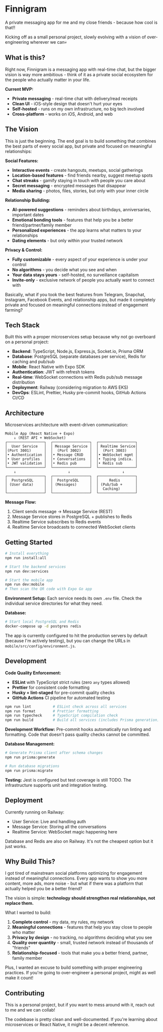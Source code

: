 # Finnigram

A private messaging app for me and my close friends - because how cool is that!!

Kicking off as a small personal project, slowly evolving with a vision of over-engineering wherever we can💀

## What is this?

Right now, Finnigram is a messaging app with real-time chat, but the bigger vision is way more ambitious - think of it as a private social ecosystem for the people who actually matter in your life.

**Current MVP:**
- **Private messaging** - real-time chat with delivery/read receipts
- **Clean UI** - iOS-style design that doesn't hurt your eyes  
- **Self-hosted** - runs on my own infrastructure, no big tech involved
- **Cross-platform** - works on iOS, Android, and web

## The Vision

This is just the beginning. The end goal is to build something that combines the best parts of every social app, but private and focused on meaningful relationships:

**Social Features:**
- **Interactive events** - create hangouts, meetups, social gatherings
- **Location-based features** - find friends nearby, suggest meetup spots
- **Chat streaks** - gamify staying in touch with people you care about
- **Secret messaging** - encrypted messages that disappear
- **Media sharing** - photos, files, stories, but only with your inner circle

**Relationship Building:**
- **AI-powered suggestions** - reminders about birthdays, anniversaries, important dates
- **Emotional bonding tools** - features that help you be a better friend/partner/family member
- **Personalized experiences** - the app learns what matters to your relationships
- **Dating elements** - but only within your trusted network

**Privacy & Control:**
- **Fully customizable** - every aspect of your experience is under your control
- **No algorithms** - you decide what you see and when
- **Your data stays yours** - self-hosted, no surveillance capitalism
- **Invite-only** - exclusive network of people you actually want to connect with

Basically, what if you took the best features from Telegram, Snapchat, Instagram, Facebook Events, and relationship apps, but made it completely private and focused on meaningful connections instead of engagement farming?

## Tech Stack

Built this with a proper microservices setup because why not go overboard on a personal project:

- **Backend**: TypeScript, Node.js, Express.js, Socket.io, Prisma ORM
- **Database**: PostgreSQL (separate databases per service), Redis for caching and pub/sub
- **Mobile**: React Native with Expo SDK
- **Authentication**: JWT with refresh tokens
- **Real-time**: WebSocket connections with Redis pub/sub message distribution
- **Deployment**: Railway (considering migration to AWS EKS)
- **DevOps**: ESLint, Prettier, Husky pre-commit hooks, GitHub Actions CI/CD

## Architecture

Microservices architecture with event-driven communication:

```
Mobile App (React Native + Expo)
    ↓ (REST API + WebSocket)
┌─────────────────┐  ┌─────────────────┐  ┌─────────────────┐
│  User Service   │  │ Message Service │  │ Realtime Service│
│(Port 3001)      │  │  (Port 3002)    │  │  (Port 3003)    │
│• Authentication │  │• Message CRUD   │  │• WebSocket mgmt │
│• User profiles  │  │• Conversations  │  │• Typing indica. │
│• JWT validation │  │• Redis pub      │  │• Redis sub      │
└─────────────────┘  └─────────────────┘  └─────────────────┘
    ↓                        ↓                        ↓
┌─────────────────┐  ┌─────────────────┐  ┌─────────────────┐
│  PostgreSQL     │  │  PostgreSQL     │  │     Redis       │
│ (User data)     │  │ (Messages)      │  │ (Pub/Sub +      │
│                 │  │                 │  │  Caching)       │
└─────────────────┘  └─────────────────┘  └─────────────────┘
```

**Message Flow:**
1. Client sends message → Message Service (REST)
2. Message Service stores in PostgreSQL + publishes to Redis
3. Realtime Service subscribes to Redis events
4. Realtime Service broadcasts to connected WebSocket clients

## Getting Started

```bash
# Install everything
npm run install:all

# Start the backend services
npm run dev:services

# Start the mobile app
npm run dev:mobile
# Then scan the QR code with Expo Go app
```

**Environment Setup:**
Each service needs its own `.env` file. Check the individual service directories for what they need.

**Database:**
```bash
# Start local PostgreSQL and Redis
docker-compose up -d postgres redis
```

The app is currently configured to hit the production servers by default (because I'm actively testing), but you can change the URLs in `mobile/src/config/environment.js`.

## Development

**Code Quality Enforcement:**
- **ESLint** with TypeScript strict rules (zero `any` types allowed)
- **Prettier** for consistent code formatting
- **Husky + lint-staged** for pre-commit quality checks
- **GitHub Actions** CI pipeline for automated testing

```bash
npm run lint          # ESLint check across all services
npm run format        # Prettier formatting
npm run typecheck     # TypeScript compilation check
npm run build         # Build all services (includes Prisma generation)
```

**Development Workflow:**
Pre-commit hooks automatically run linting and formatting. Code that doesn't pass quality checks cannot be committed.

**Database Management:**
```bash
# Generate Prisma client after schema changes
npm run prisma:generate

# Run database migrations
npm run prisma:migrate
```

**Testing:**
Jest is configured but test coverage is still TODO. The infrastructure supports unit and integration testing.

## Deployment

Currently running on Railway:
- User Service: Live and handling auth
- Message Service: Storing all the conversations  
- Realtime Service: WebSocket magic happening here

Database and Redis are also on Railway. It's not the cheapest option but it just works.

## Why Build This?

I got tired of mainstream social platforms optimizing for engagement instead of meaningful connections. Every app wants to show you more content, more ads, more noise - but what if there was a platform that actually helped you be a better friend?

The vision is simple: **technology should strengthen real relationships, not replace them.**

What I wanted to build:
1. **Complete control** - my data, my rules, my network
2. **Meaningful connections** - features that help you stay close to people who matter
3. **Privacy by design** - no tracking, no algorithms deciding what you see
4. **Quality over quantity** - small, trusted network instead of thousands of "friends"
5. **Relationship-focused** - tools that make you a better friend, partner, family member

Plus, I wanted an excuse to build something with proper engineering practices. If you're going to over-engineer a personal project, might as well make it count!

## Contributing

This is a personal project, but if you want to mess around with it, reach out to me and we can collab!

The codebase is pretty clean and well-documented. If you're learning about microservices or React Native, it might be a decent reference.
